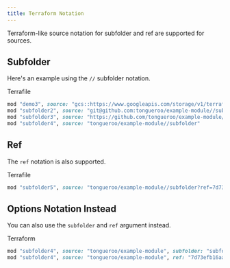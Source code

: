 ```yaml
---
title: Terraform Notation
---
```


Terraform-like source notation for subfolder and ref are supported for sources.

## Subfolder

Here's an example using the `//` subfolder notation.

Terrafile

```ruby
mod "demo3", source: "gcs::https://www.googleapis.com/storage/v1/terraform-example-modules/modules/example-module.zip//subfolder"
mod "subfolder2", source: "git@github.com:tongueroo/example-module//subfolder"
mod "subfolder3", source: "https://github.com/tongueroo/example-module//subfolder"
mod "subfolder4", source: "tongueroo/example-module//subfolder"
```

## Ref

The `ref` notation is also supported.

Terrafile

```ruby
mod "subfolder5", source: "tongueroo/example-module//subfolder?ref=7d73efb16aa09ef8c77f3ff3e6bbbeb9ce321865"
```

## Options Notation Instead

You can also use the `subfolder` and `ref` argument instead.

Terraform

```ruby
mod "subfolder4", source: "tongueroo/example-module", subfolder: "subfolder"
mod "subfolder4", source: "tongueroo/example-module", ref: "7d73efb16aa09ef8c77f3ff3e6bbbeb9ce321865"
```
